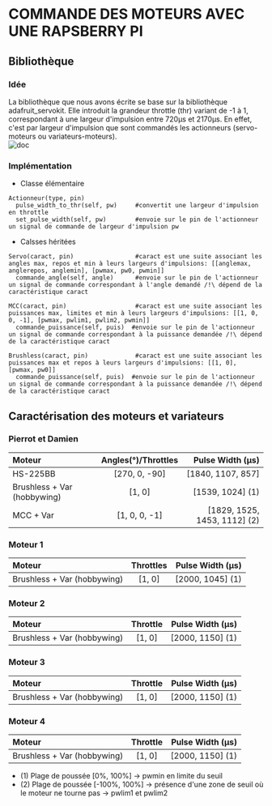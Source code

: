 # COMMANDE DES MOTEURS AVEC UNE RAPSBERRY PI
## Bibliothèque
### Idée
La bibliothèque que nous avons écrite se base sur la bibliothèque adafruit_servokit. 
Elle introduit la grandeur throttle (thr) variant de -1 à 1, correspondant à une largeur d'impulsion entre 720µs et 2170µs.
En effet, c'est par largeur d'impulsion que sont commandés les actionneurs (servo-moteurs ou variateurs-moteurs).\
![doc](https://github.com/bruno2nis/cobra/assets/147141994/01f9eb00-a285-41cd-b173-7381aed1cdec)

### Implémentation
- Classe élémentaire
```
Actionneur(type, pin)              
  pulse_width_to_thr(self, pw)     #convertit une largeur d'impulsion en throttle
  set_pulse_width(self, pw)        #envoie sur le pin de l'actionneur un signal de commande de largeur d'impulsion pw
```
- Calsses héritées
```
Servo(caract, pin)                 #caract est une suite associant les angles max, repos et min à leurs largeurs d'impulsions: [[anglemax, anglerepos, anglemin], [pwmax, pw0, pwmin]]
  commande_angle(self, angle)      #envoie sur le pin de l'actionneur un signal de commande correspondant à l'angle demandé /!\ dépend de la caractéristique caract
```
```
MCC(caract, pin)                   #caract est une suite associant les puissances max, limites et min à leurs largeurs d'impulsions: [[1, 0, 0, -1], [pwmax, pwlim1, pwlim2, pwmin]]
  commande_puissance(self, puis)  #envoie sur le pin de l'actionneur un signal de commande correspondant à la puissance demandée /!\ dépend de la caractéristique caract
```
```
Brushless(caract, pin)             #caract est une suite associant les puissances max et repos à leurs largeurs d'impulsions: [[1, 0], [pwmax, pw0]]
  commande_puissance(self, puis)  #envoie sur le pin de l'actionneur un signal de commande correspondant à la puissance demandée /!\ dépend de la caractéristique caract
``` 
## Caractérisation des moteurs et variateurs
### Pierrot et Damien
| Moteur                          | Angles(°)/Throttles      | Pulse Width (μs)             |
| :--------                       | :-----------------:      | ---------------:             |
| HS-225BB                        | [270, 0, -90]            | [1840, 1107, 857]            |
| Brushless + Var (hobbywing)     | [1, 0]                   | [1539, 1024]              (1)|
| MCC + Var                       | [1, 0, 0, -1]            | [1829, 1525, 1453, 1112]  (2)|

### Moteur 1
| Moteur                          | Throttles                | Pulse Width (μs)             |
| :--------                       | :-----------------:      | ---------------:             |
| Brushless + Var (hobbywing)     | [1, 0]                   | [2000, 1045]              (1)|

### Moteur 2
| Moteur                          | Throttle                 | Pulse Width (μs)             |
| :--------                       | :-----------------:      | ---------------:             |
| Brushless + Var (hobbywing)     | [1, 0]                   | [2000, 1150]              (1)|

### Moteur 3
| Moteur                          | Throttle                 | Pulse Width (μs)             |
| :--------                       | :-----------------:      | ---------------:             |
| Brushless + Var (hobbywing)     | [1, 0]                   | [2000, 1150]              (1)|

### Moteur 4
| Moteur                          | Throttle                 | Pulse Width (μs)             |
| :--------                       | :-----------------:      | ---------------:             |
| Brushless + Var (hobbywing)     | [1, 0]                   | [2000, 1150]              (1)|

- (1) Plage de poussée [0%, 100%] -> pwmin en limite du seuil
- (2) Plage de poussée [-100%, 100%] -> présence d'une zone de seuil où le moteur ne tourne pas -> pwlim1 et pwlim2
